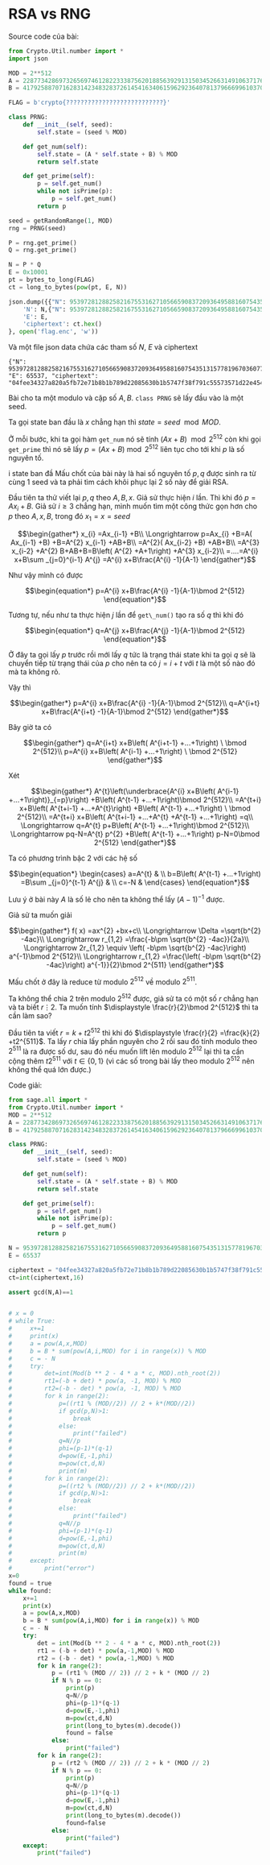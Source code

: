 # RSA vs RNG
Source code của bài:
```python
from Crypto.Util.number import *
import json

MOD = 2**512
A = 2287734286973265697461282233387562018856392913150345266314910637176078653625724467256102550998312362508228015051719939419898647553300561119192412962471189
B = 4179258870716283142348328372614541634061596292364078137966699610370755625435095397634562220121158928642693078147104418972353427207082297056885055545010537

FLAG = b'crypto{???????????????????????????}'

class PRNG:
    def __init__(self, seed):
        self.state = (seed % MOD)

    def get_num(self):
        self.state = (A * self.state + B) % MOD
        return self.state

    def get_prime(self):
        p = self.get_num()
        while not isPrime(p):
            p = self.get_num()
        return p

seed = getRandomRange(1, MOD)
rng = PRNG(seed)

P = rng.get_prime()
Q = rng.get_prime()

N = P * Q
E = 0x10001
pt = bytes_to_long(FLAG)
ct = long_to_bytes(pow(pt, E, N))

json.dump({{"N": 95397281288258216755316271056659083720936495881607543513157781967036077217126208404659771258947379945753682123292571745366296203141706097270264349094699269750027004474368460080047355551701945683982169993697848309121093922048644700959026693232147815437610773496512273648666620162998099244184694543039944346061, "E": 65537, "ciphertext": "04fee34327a820a5fb72e71b8b1b789d22085630b1b5747f38f791c55573571d22e454bfebe0180631cbab9075efa80796edb11540404c58f481f03d12bb5f3655616df95fb7a005904785b86451d870722cc6a0ff8d622d5cb1bce15d28fee0a72ba67ba95567dc5062dfc2ac40fe76bc56c311b1c3335115e9b6ecf6282cca"}
    'N': N,{"N": 95397281288258216755316271056659083720936495881607543513157781967036077217126208404659771258947379945753682123292571745366296203141706097270264349094699269750027004474368460080047355551701945683982169993697848309121093922048644700959026693232147815437610773496512273648666620162998099244184694543039944346061, "E": 65537, "ciphertext": "04fee34327a820a5fb72e71b8b1b789d22085630b1b5747f38f791c55573571d22e454bfebe0180631cbab9075efa80796edb11540404c58f481f03d12bb5f3655616df95fb7a005904785b86451d870722cc6a0ff8d622d5cb1bce15d28fee0a72ba67ba95567dc5062dfc2ac40fe76bc56c311b1c3335115e9b6ecf6282cca"}
    'E': E,
    'ciphertext': ct.hex()
}, open('flag.enc', 'w'))
```
Và một file json data chứa các tham số $N$, $E$ và ciphertext
```
{"N": 95397281288258216755316271056659083720936495881607543513157781967036077217126208404659771258947379945753682123292571745366296203141706097270264349094699269750027004474368460080047355551701945683982169993697848309121093922048644700959026693232147815437610773496512273648666620162998099244184694543039944346061, "E": 65537, "ciphertext": "04fee34327a820a5fb72e71b8b1b789d22085630b1b5747f38f791c55573571d22e454bfebe0180631cbab9075efa80796edb11540404c58f481f03d12bb5f3655616df95fb7a005904785b86451d870722cc6a0ff8d622d5cb1bce15d28fee0a72ba67ba95567dc5062dfc2ac40fe76bc56c311b1c3335115e9b6ecf6282cca"}
```
Bài cho ta một modulo và cặp số $A,B$. `class PRNG` sẽ lấy đầu vào là một seed. 

Ta gọi state ban đầu là $\displaystyle x$ chẳng hạn thì $\displaystyle state=seed\ \bmod MOD$. 

Ở mỗi bước, khi ta gọi hàm `get_num` nó sẽ tính $\displaystyle ( Ax+B) \ \bmod 2^{512}$ còn khi gọi `get_prime` thì nó sẽ lấy $\displaystyle p=( Ax+B)\bmod 2^{512}$ liên tục cho tới khi $\displaystyle p$ là số nguyên tố.


i state ban đầ
Mấu chốt của bài này là hai số nguyên tố $\displaystyle p,q$ được sinh ra từ cùng 1 seed và ta phải tìm cách khôi phục lại 2 số này để giải RSA. 


Đầu tiên ta thử viết lại $\displaystyle p,q$ theo $\displaystyle A,B,x$.
Giả sử thực hiện $\displaystyle i$ lần. Thì khi đó $\displaystyle p=Ax_{i} +B$. Giả sử $\displaystyle i\geqslant 3$ chẳng hạn, mình muốn tìm một công thức gọn hơn cho $\displaystyle p$ theo $\displaystyle A,x,B$, trong đó $\displaystyle x_{1} =x=seed$

$$\begin{gather*}
x_{i} =Ax_{i-1} +B\\
\Longrightarrow p=Ax_{i} +B=A( Ax_{i-1} +B) +B=A^{2} x_{i-1} +AB+B\\
=A^{2}( Ax_{i-2} +B) +AB+B\\
=A^{3} x_{i-2} +A^{2} B+AB+B=B\left( A^{2} +A+1\right) +A^{3} x_{i-2}\\
=....=A^{i} x+B\sum _{j=0}^{i-1} A^{j} =A^{i} x+B\frac{A^{i} -1}{A-1}
\end{gather*}$$

Như vậy mình có được 

$$\begin{equation*}
p=A^{i} x+B\frac{A^{i} -1}{A-1}\bmod 2^{512}
\end{equation*}$$

Tương tự, nếu như ta thực hiện $\displaystyle j$ lần để `get\_num()` tạo ra số $\displaystyle q$ thì khi đó 

$$\begin{equation*}
q=A^{j} x+B\frac{A^{j} -1}{A-1}\bmod 2^{512}
\end{equation*}$$

Ở đây ta gọi lấy $\displaystyle p$ trước rồi mới lấy $\displaystyle q$ tức là trạng thái state khi ta gọi $\displaystyle q$ sẽ là chuyển tiếp từ trạng thái của $\displaystyle p$ cho nên ta có $\displaystyle j=i+t$ với $\displaystyle t$ là một số nào đó mà ta không rõ. 

Vậy thì 

$$\begin{gather*}
p=A^{i} x+B\frac{A^{i} -1}{A-1}\bmod 2^{512}\\
q=A^{i+t} x+B\frac{A^{i+t} -1}{A-1}\bmod 2^{512}
\end{gather*}$$

Bây giờ ta có 

$$\begin{gather*}
q=A^{i+t} x+B\left( A^{i+t-1} +...+1\right) \ \bmod 2^{512}\\
p=A^{i} x+B\left( A^{i-1} +...+1\right) \ \bmod 2^{512}
\end{gather*}$$

Xét

$$\begin{gather*}
A^{t}\left(\underbrace{A^{i} x+B\left( A^{i-1} +...+1\right)}_{=p}\right) +B\left( A^{t-1} +...+1\right)\bmod 2^{512}\\
=A^{t+i} x+B\left( A^{t+i-1} +...+A^{t}\right) +B\left( A^{t-1} +...+1\right) \ \bmod 2^{512}\\
=A^{t+i} x+B\left( A^{t+i-1} +...+A^{t} +A^{t-1} +...+1\right) =q\\
\Longrightarrow q=A^{t} p+B\left( A^{t-1} +...+1\right)\bmod 2^{512}\\
\Longrightarrow pq-N=A^{t} p^{2} +B\left( A^{t-1} +...+1\right) p-N=0\bmod 2^{512}
\end{gather*}$$



Ta có phương trình bậc 2 với các hệ số 

$$\begin{equation*}
\begin{cases}
a=A^{t} & \\
b=B\left( A^{t-1} +...+1\right) =B\sum _{j=0}^{t-1} A^{j} & \\
c=-N & 
\end{cases}
\end{equation*}$$


Lưu ý ở bài này $\displaystyle A$ là số lẻ cho nên ta không thể lấy $\displaystyle ( A-1)^{-1}$ được. 

Giả sử ta muốn giải 


$$\begin{gather*}
f( x) =ax^{2} +bx+c\\
\Longrightarrow \Delta =\sqrt{b^{2} -4ac}\\
\Longrightarrow r_{1,2} =\frac{-b\pm \sqrt{b^{2} -4ac}}{2a}\\
\Longrightarrow 2r_{1,2} \equiv \left( -b\pm \sqrt{b^{2} -4ac}\right) a^{-1}\bmod 2^{512}\\
\Longrightarrow r_{1,2} =\frac{\left( -b\pm \sqrt{b^{2} -4ac}\right) a^{-1}}{2}\bmod 2^{511}
\end{gather*}$$

Mấu chốt ở đây là reduce từ modulo $\displaystyle 2^{512}$ về modulo $\displaystyle 2^{511}$.

Ta không thể chia 2 trên modulo $\displaystyle 2^{512}$ được, giả sử ta có một số $\displaystyle r$ chẳng hạn và ta biết $\displaystyle r\vdots 2$. Ta muốn tính $\displaystyle \frac{r}{2}\bmod 2^{512}$ thì ta cần làm sao?

Đầu tiên ta viết $\displaystyle r=k+t2^{512}$ thì khi đó $\displaystyle \frac{r}{2} =\frac{k}{2} +t2^{511}$. Ta lấy $\displaystyle r$ chia lấy phần nguyên cho 2 rồi sau đó tính modulo theo $\displaystyle 2^{511}$ là ra được số dư, sau đó nếu muốn lift lên modulo $\displaystyle 2^{512}$ lại thì ta cần cộng thêm $\displaystyle t2^{511}$ với $\displaystyle t\in \{0,1\}$ (vì các số trong bài lấy theo modulo $\displaystyle 2^{512}$ nên không thể quá lớn được.)

Code giải:

```python
from sage.all import *
from Crypto.Util.number import *
MOD = 2**512
A = 2287734286973265697461282233387562018856392913150345266314910637176078653625724467256102550998312362508228015051719939419898647553300561119192412962471189
B = 4179258870716283142348328372614541634061596292364078137966699610370755625435095397634562220121158928642693078147104418972353427207082297056885055545010537

class PRNG:
    def __init__(self, seed):
        self.state = (seed % MOD)

    def get_num(self):
        self.state = (A * self.state + B) % MOD
        return self.state

    def get_prime(self):
        p = self.get_num()
        while not isPrime(p):
            p = self.get_num()
        return p

N = 95397281288258216755316271056659083720936495881607543513157781967036077217126208404659771258947379945753682123292571745366296203141706097270264349094699269750027004474368460080047355551701945683982169993697848309121093922048644700959026693232147815437610773496512273648666620162998099244184694543039944346061
E = 65537

ciphertext = "04fee34327a820a5fb72e71b8b1b789d22085630b1b5747f38f791c55573571d22e454bfebe0180631cbab9075efa80796edb11540404c58f481f03d12bb5f3655616df95fb7a005904785b86451d870722cc6a0ff8d622d5cb1bce15d28fee0a72ba67ba95567dc5062dfc2ac40fe76bc56c311b1c3335115e9b6ecf6282cca"
ct=int(ciphertext,16)

assert gcd(N,A)==1


# x = 0
# while True:
#     x+=1
#     print(x)
#     a = pow(A,x,MOD)
#     b = B * sum(pow(A,i,MOD) for i in range(x)) % MOD
#     c = - N 
#     try: 
#         det=int(Mod(b ** 2 - 4 * a * c, MOD).nth_root(2))
#         rt1=(-b + det) * pow(a, -1, MOD) % MOD
#         rt2=(-b - det) * pow(a, -1, MOD) % MOD
#         for k in range(2):
#             p=((rt1 % (MOD//2)) // 2 + k*(MOD//2))
#             if gcd(p,N)>1:
#                 break
#             else:
#                 print("failed")
#             q=N//p
#             phi=(p-1)*(q-1)
#             d=pow(E,-1,phi)
#             m=pow(ct,d,N)
#             print(m)
#         for k in range(2):
#             p=((rt2 % (MOD//2)) // 2 + k*(MOD//2))
#             if gcd(p,N)>1:
#                 break
#             else:
#                 print("failed")
#             q=N//p
#             phi=(p-1)*(q-1)
#             d=pow(E,-1,phi)
#             m=pow(ct,d,N)
#             print(m)
#     except:
#         print("error")
x=0
found = true
while found:
    x+=1
    print(x)
    a = pow(A,x,MOD)
    b = B * sum(pow(A,i,MOD) for i in range(x)) % MOD
    c = - N 
    try:
        det = int(Mod(b ** 2 - 4 * a * c, MOD).nth_root(2))
        rt1 = (-b + det) * pow(a,-1,MOD) % MOD
        rt2 = (-b - det) * pow(a,-1,MOD) % MOD
        for k in range(2):
            p = (rt1 % (MOD // 2)) // 2 + k * (MOD // 2)
            if N % p == 0:
                print(p)
                q=N//p
                phi=(p-1)*(q-1)
                d=pow(E,-1,phi)
                m=pow(ct,d,N)
                print(long_to_bytes(m).decode())
                found = false
            else:
                print("failed")
        for k in range(2):
            p = (rt2 % (MOD // 2)) // 2 + k * (MOD // 2)
            if N % p == 0:
                print(p)
                q=N//p
                phi=(p-1)*(q-1)
                d=pow(E,-1,phi)
                m=pow(ct,d,N)
                print(long_to_bytes(m).decode())
                found=false
            else:
                print("failed")
    except:
        print("failed")
```
